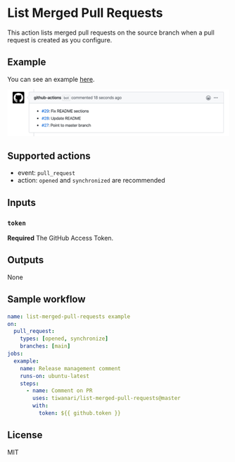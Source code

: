 List Merged Pull Requests
===

This action lists merged pull requests on the source branch when a pull request is created as you configure.

## Example
You can see an example [here](https://github.com/tiwanari/list-merged-pull-requests/pull/54).

![comment_from_bot](./docs/comment_from_bot.png)

## Supported actions
- event: `pull_request`
- action: `opened` and `synchronized` are recommended

## Inputs

### `token`

**Required** The GitHub Access Token.

## Outputs

None

## Sample workflow

```yml
name: list-merged-pull-requests example
on:
  pull_request:
    types: [opened, synchronize]
    branches: [main]
jobs:
  example:
    name: Release management comment
    runs-on: ubuntu-latest
    steps:
      - name: Comment on PR
        uses: tiwanari/list-merged-pull-requests@master
        with:
          token: ${{ github.token }}
```

## License
MIT
